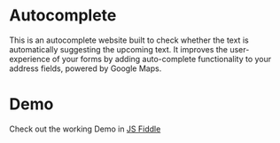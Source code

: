 # Autocomplete

 This is an autocomplete website built to check whether the text is automatically suggesting the upcoming text. It improves the user-experience of your forms by adding auto-complete functionality to your address fields, powered by Google Maps.
 
# Demo
Check out the working Demo in [JS Fiddle](https://jsfiddle.net/Kanna466/kz04ntpf/10/)

